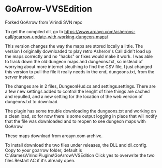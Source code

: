# GoArrow-VVSEdition
Forked GoArrow from Virindi SVN repo

To get the compiled dll, go to https://www.arcayn.com/asherons-call/goarrow-update-with-working-dungeon-maps/

This version changes the way the maps are stored locally a little.  The version I originally downloaded to play retro Asheron's Call didn't load up the maps correctly and no "hacks" or fixes would make it work.  I was able to track down the old dungeon maps and dungeons.txt, so instead of worrying about more internet sleuthing to find the CSV file, I just changed this version to pull the file it really needs in the end, dungeons.txt, from the server instead.

The changes are in 2 files, DungeonHud.cs and settings.settings.  There are a few new settings added to control the lenght of time things are cached and repulled, and a new setting for the location of the web version of dungeons.txt to download.

The plugin has some trouble downloading the dungeons.txt and working on a clean load, so for now there is some output logging in place that will notify that the file was downloaded and to reopen to see dungeon maps with GoArrow.

These maps download from arcayn.com archive.

To install download the two files under releases, the DLL and dll.config.
Copy to your goarrow folder, default is C:\Games\VirindiPlugins\GoArrowVVSEdition
Click yes to overwrite the two files
Restart AC if it's already open.

